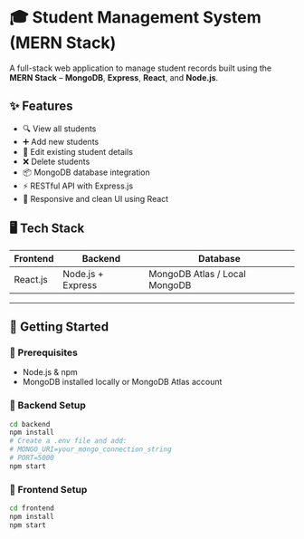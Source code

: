 # 🎓 Student Management System (MERN Stack)

A full-stack web application to manage student records built using the **MERN Stack** – **MongoDB**, **Express**, **React**, and **Node.js**.

## ✨ Features

- 🔍 View all students
- ➕ Add new students
- 📝 Edit existing student details
- ❌ Delete students
- 📦 MongoDB database integration
- ⚡ RESTful API with Express.js
- 🎨 Responsive and clean UI using React

## 🖥️ Tech Stack

| Frontend        | Backend        | Database  |
|----------------|----------------|-----------|
| React.js        | Node.js + Express | MongoDB Atlas / Local MongoDB |

---

## 🚀 Getting Started

### 📌 Prerequisites
- Node.js & npm
- MongoDB installed locally or MongoDB Atlas account

### 🔧 Backend Setup
```bash
cd backend
npm install
# Create a .env file and add:
# MONGO_URI=your_mongo_connection_string
# PORT=5000
npm start

```
### 🔧 Frontend Setup
```bash
cd frontend
npm install
npm start


